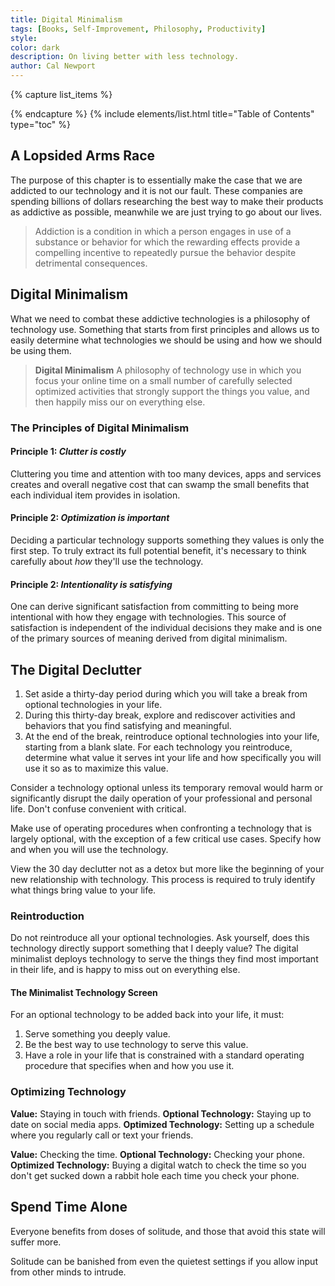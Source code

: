 ```yaml
---
title: Digital Minimalism
tags: [Books, Self-Improvement, Philosophy, Productivity]
style: 
color: dark
description: On living better with less technology.
author: Cal Newport
---
```


{% capture list_items %}

{% endcapture %}
{% include elements/list.html title="Table of Contents" type="toc" %}

## A Lopsided Arms Race
The purpose of this chapter is to essentially make the case that we are addicted to our technology and it is not our fault. These companies are spending billions of dollars researching the best way to make their products as addictive as possible, meanwhile we are just trying to go about our lives.

> Addiction is a condition in which a person engages in use of a substance or behavior for which the rewarding effects provide a compelling incentive to repeatedly pursue the behavior despite detrimental consequences.

## Digital Minimalism
What we need to combat these addictive technologies is a philosophy of technology use. Something that starts from first principles and allows us to easily determine what technologies we should be using and how we should be using them.

>**Digital Minimalism**
>A philosophy of technology use in which you focus your online time on a small number of carefully selected optimized activities that strongly support the things you value, and then happily miss our on everything else.

### The Principles of Digital Minimalism

#### Principle 1: *Clutter is costly*
Cluttering you time and attention with too many devices, apps and services creates and overall negative cost that can swamp the small benefits that each individual item provides in isolation.

#### Principle 2: *Optimization is important*
Deciding a particular technology supports something they values is only the first step. To truly extract its full potential benefit, it's necessary to think carefully about *how* they'll use the technology.

#### Principle 2: *Intentionality is satisfying*
One can derive significant satisfaction from committing to being more intentional with how they engage with technologies. This source of satisfaction is independent of the individual decisions they make and is one of the primary sources of meaning derived from digital minimalism.

## The Digital Declutter
1. Set aside a thirty-day period during which you will take a break from optional technologies in your life.
2. During this thirty-day break, explore and rediscover activities and behaviors that you find satisfying and meaningful.
3. At the end of the break, reintroduce optional technologies into your life, starting from a blank slate. For each technology you reintroduce, determine what value it serves int your life and how specifically you will use it so as to maximize this value.

Consider a technology optional unless its temporary removal would harm or significantly disrupt the daily operation of your professional and personal life. Don't confuse convenient with critical.

Make use of operating procedures when confronting a technology that is largely optional, with the exception of a few critical use cases. Specify how and when you will use the technology.

View the 30 day declutter not as a detox but more like the beginning of your new relationship with technology. This process is required to truly identify what things bring value to your life.

### Reintroduction
Do not reintroduce all your optional technologies. Ask yourself, does this technology directly support something that I deeply value? The digital minimalist deploys technology to serve the things they find most important in their life, and is happy to miss out on everything else.

#### The Minimalist Technology Screen
For an optional technology to be added back into your life, it must:
1. Serve something you deeply value.
2. Be the best way to use technology to serve this value.
3. Have a role in your life that is constrained with a standard operating procedure that specifies when and how you use it.

### Optimizing Technology

**Value:** Staying in touch with friends.
**Optional Technology:** Staying up to date on social media apps.
**Optimized Technology:** Setting up a schedule where you regularly call or text your friends.

**Value:** Checking the time.
**Optional Technology:** Checking your phone.
**Optimized Technology:** Buying a digital watch to check the time so you don't get sucked down a rabbit hole each time you check your phone.

## Spend Time Alone
Everyone benefits from doses of solitude, and those that avoid this state will suffer more.

Solitude can be banished from even the quietest settings if you allow input from other minds to intrude.
